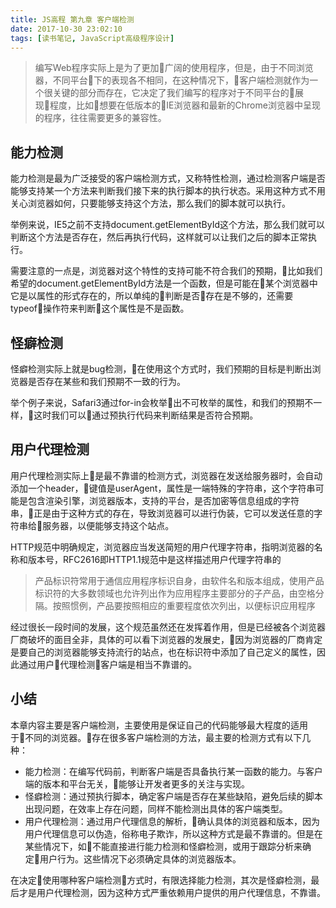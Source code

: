 ```yaml
---
title: JS高程 第九章 客户端检测
date: 2017-10-30 23:02:10
tags: [读书笔记, JavaScript高级程序设计]
---
```

> 编写Web程序实际上是为了更加广阔的使用程序，但是，由于不同浏览器，不同平台下的表现各不相同，在这种情况下，客户端检测就作为一个很关键的部分而存在，它决定了我们编写的程序对于不同平台的展现程度，比如想要在低版本的IE浏览器和最新的Chrome浏览器中呈现的程序，往往需要更多的兼容性。
<!--more-->

## 能力检测

能力检测是最为广泛接受的客户端检测方式，又称特性检测，通过检测客户端是否能够支持某一个方法来判断我们接下来的执行脚本的执行状态。采用这种方式不用关心浏览器如何，只要能够支持这个方法，那么我们的脚本就可以执行。

举例来说，IE5之前不支持document.getElementById这个方法，那么我们就可以判断这个方法是否存在，然后再执行代码，这样就可以让我们之后的脚本正常执行。

需要注意的一点是，浏览器对这个特性的支持可能不符合我们的预期，比如我们希望的document.getElementById方法是一个函数，但是可能在某个浏览器中它是以属性的形式存在的，所以单纯的判断是否存在是不够的，还需要typeof操作符来判断这个属性是不是函数。

## 怪癖检测

怪癖检测实际上就是bug检测，在使用这个方式时，我们预期的目标是判断出浏览器是否存在某些和我们预期不一致的行为。

举个例子来说，Safari3通过for-in会枚举出不可枚举的属性，和我们的预期不一样，这时我们可以通过预执行代码来判断结果是否符合预期。

## 用户代理检测

用户代理检测实际上是最不靠谱的检测方式，浏览器在发送给服务器时，会自动添加一个header，键值是userAgent，属性是一端特殊的字符串，这个字符串可能是包含渲染引擎，浏览器版本，支持的平台，是否加密等信息组成的字符串，正是由于这种方式的存在，导致浏览器可以进行伪装，它可以发送任意的字符串给服务器，以便能够支持这个站点。

HTTP规范中明确规定，浏览器应当发送简短的用户代理字符串，指明浏览器的名称和版本号，RFC2616即HTTP1.1规范中是这样描述用户代理字符串的

> 产品标识符常用于通信应用程序标识自身，由软件名和版本组成，使用产品标识符的大多数领域也允许列出作为应用程序主要部分的子产品，由空格分隔。按照惯例，产品要按照相应的重要程度依次列出，以便标识应用程序

经过很长一段时间的发展，这个规范虽然还在发挥着作用，但是已经被各个浏览器厂商破坏的面目全非，具体的可以看下浏览器的发展史，因为浏览器的厂商肯定是要自己的浏览器能够支持流行的站点，也在标识符中添加了自己定义的属性，因此通过用户代理检测客户端是相当不靠谱的。

## 小结

本章内容主要是客户端检测，主要使用是保证自己的代码能够最大程度的适用于不同的浏览器。存在很多客户端检测的方法，最主要的检测方式有以下几种：

- 能力检测：在编写代码前，判断客户端是否具备执行某一函数的能力。与客户端的版本和平台无关，能够让开发者更多的关注与实现。
- 怪癖检测：通过预执行脚本，确定客户端是否存在某些缺陷，避免后续的脚本出现问题，在效率上存在问题，同样不能检测出具体的客户端类型。
- 用户代理检测：通过用户代理信息的解析，确认具体的浏览器和版本，因为用户代理信息可以伪造，俗称电子欺诈，所以这种方式是最不靠谱的。但是在某些情况下，如不能直接进行能力检测和怪癖检测，或用于跟踪分析来确定用户行为。这些情况下必须确定具体的浏览器版本。

在决定使用哪种客户端检测方式时，有限选择能力检测，其次是怪癖检测，最后才是用户代理检测，因为这种方式严重依赖用户提供的用户代理信息，不靠谱。